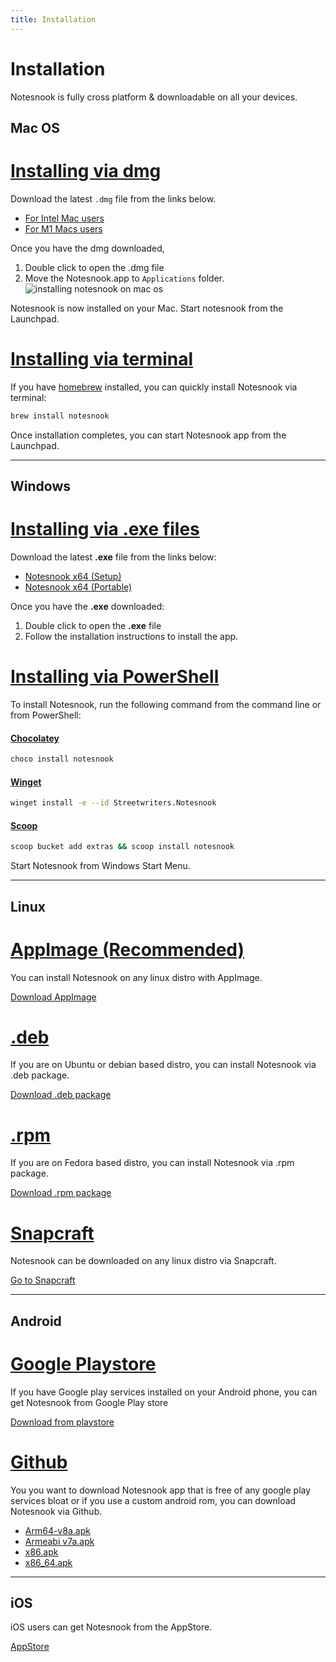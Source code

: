 ```yaml
---
title: Installation
---
```


# Installation

Notesnook is fully cross platform & downloadable on all your devices.

## Mac OS

# [Installing via dmg](#/tab/dmg)

Download the latest `.dmg` file from the links below.

- [For Intel Mac users](https://notesnook.com/releases/macos/notesnook_mac_x64.dmg)
- [For M1 Macs users](https://notesnook.com/releases/macos/notesnook_mac_arm64.dmg)

Once you have the dmg downloaded,

1. Double click to open the .dmg file
2. Move the Notesnook.app to `Applications` folder.
   ![installing notesnook on mac os](/install-macos.png)

Notesnook is now installed on your Mac. Start notesnook from the Launchpad.

# [Installing via terminal](#/tab/terminal)

If you have [homebrew](https://brew.sh/) installed, you can quickly install Notesnook via terminal:

```bash
brew install notesnook
```

Once installation completes, you can start Notesnook app from the Launchpad.

---

## Windows

# [Installing via .exe files](#/tab/exe)

Download the latest **.exe** file from the links below:

- [Notesnook x64 (Setup)](https://notesnook.com/releases/windows/notesnook_win_x64.exe)
- [Notesnook x64 (Portable)](https://notesnook.com/releases/windows/notesnook_win_x64_portable.exe)

Once you have the **.exe** downloaded:

1. Double click to open the **.exe** file
2. Follow the installation instructions to install the app.

# [Installing via PowerShell](#/tab/terminal)

To install Notesnook, run the following command from the command line or from PowerShell:

#### [Chocolatey](https://community.chocolatey.org/packages/notesnook)

```bash
choco install notesnook
```

#### [Winget](https://winget.run/pkg/Streetwriters/Notesnook)

```bash
winget install -e --id Streetwriters.Notesnook
```

#### [Scoop](https://scoop.sh/#/apps?q=notesnook&s=0&d=1&o=true)

```bash
scoop bucket add extras && scoop install notesnook
```

Start Notesnook from Windows Start Menu.

---

## Linux

# [AppImage (Recommended)](#/tab/appimage)

You can install Notesnook on any linux distro with AppImage.

[Download AppImage](https://notesnook.com/releases/linux/notesnook_linux_x86_64.AppImage)

# [.deb](#/tab/deb)

If you are on Ubuntu or debian based distro, you can install Notesnook via .deb package.

[Download .deb package](https://notesnook.com/releases/linux/notesnook_linux_amd64.deb)

# [.rpm](#/tab/rpm)

If you are on Fedora based distro, you can install Notesnook via .rpm package.

[Download .rpm package](https://notesnook.com/releases/linux/notesnook_linux_x86_64.rpm)

# [Snapcraft](#/tab/snap)

Notesnook can be downloaded on any linux distro via Snapcraft.

[Go to Snapcraft](https://snapcraft.io/notesnook)

---

## Android

# [Google Playstore](#/tab/android)

If you have Google play services installed on your Android phone, you can get Notesnook from Google Play store

[Download from playstore](https://play.google.com/store/apps/details?id=com.streetwriters.notesnook)

# [Github](#/tab/android-github)

You you want to download Notesnook app that is free of any google play services bloat or if you use a custom android rom, you can download Notesnook via Github.

- [Arm64-v8a.apk](https://notesnook.com/releases/android/notesnook-arm64-v8a.apk)
- [Armeabi v7a.apk](https://notesnook.com/releases/android/notesnook-armeabi-v7a.apk)
- [x86.apk](https://notesnook.com/releases/android/notesnook-x86.apk)
- [x86_64.apk](https://notesnook.com/releases/android/notesnook-x86_64.apk)

---

## iOS

iOS users can get Notesnook from the AppStore.

[AppStore](https://apps.apple.com/us/app/notesnook-take-private-notes/id1544027013)
